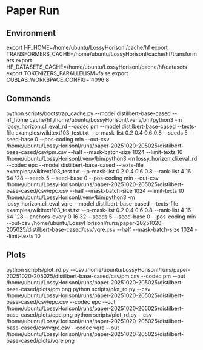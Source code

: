 # Paper Run

## Environment
export HF_HOME=/home/ubuntu/LossyHorisonI/cache/hf
export TRANSFORMERS_CACHE=/home/ubuntu/LossyHorisonI/cache/hf/transformers
export HF_DATASETS_CACHE=/home/ubuntu/LossyHorisonI/cache/hf/datasets
export TOKENIZERS_PARALLELISM=false
export CUBLAS_WORKSPACE_CONFIG=:4096:8

## Commands
python scripts/bootstrap_cache.py --model distilbert-base-cased --hf_home cache/hf
/home/ubuntu/LossyHorisonI/.venv/bin/python3 -m lossy_horizon.cli.eval_rd --codec pm --model distilbert-base-cased --texts-file examples/wikitext103_test.txt --p-mask-list 0.2 0.4 0.6 0.8 --seeds 5 --seed-base 0 --pos-coding min --out-csv /home/ubuntu/LossyHorisonI/runs/paper-20251020-205025/distilbert-base-cased/csv/pm.csv --half --mask-batch-size 1024 --limit-texts 10
/home/ubuntu/LossyHorisonI/.venv/bin/python3 -m lossy_horizon.cli.eval_rd --codec epc --model distilbert-base-cased --texts-file examples/wikitext103_test.txt --p-mask-list 0.2 0.4 0.6 0.8 --rank-list 4 16 64 128 --seeds 5 --seed-base 0 --pos-coding min --out-csv /home/ubuntu/LossyHorisonI/runs/paper-20251020-205025/distilbert-base-cased/csv/epc.csv --half --mask-batch-size 1024 --limit-texts 10
/home/ubuntu/LossyHorisonI/.venv/bin/python3 -m lossy_horizon.cli.eval_vqre --model distilbert-base-cased --texts-file examples/wikitext103_test.txt --p-mask-list 0.2 0.4 0.6 0.8 --rank-list 4 16 64 128 --anchors-every 0 16 32 --seeds 5 --seed-base 0 --pos-coding min --out-csv /home/ubuntu/LossyHorisonI/runs/paper-20251020-205025/distilbert-base-cased/csv/vqre.csv --half --mask-batch-size 1024 --limit-texts 10

## Plots
python scripts/plot_rd.py --csv /home/ubuntu/LossyHorisonI/runs/paper-20251020-205025/distilbert-base-cased/csv/pm.csv --codec pm --out /home/ubuntu/LossyHorisonI/runs/paper-20251020-205025/distilbert-base-cased/plots/pm.png
python scripts/plot_rd.py --csv /home/ubuntu/LossyHorisonI/runs/paper-20251020-205025/distilbert-base-cased/csv/epc.csv --codec epc --out /home/ubuntu/LossyHorisonI/runs/paper-20251020-205025/distilbert-base-cased/plots/epc.png
python scripts/plot_rd.py --csv /home/ubuntu/LossyHorisonI/runs/paper-20251020-205025/distilbert-base-cased/csv/vqre.csv --codec vqre --out /home/ubuntu/LossyHorisonI/runs/paper-20251020-205025/distilbert-base-cased/plots/vqre.png
